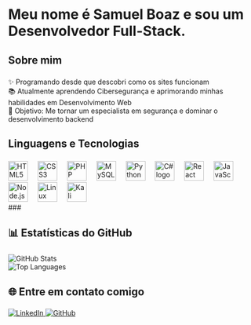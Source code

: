 <h1 align="left">Meu nome é Samuel Boaz e sou um Desenvolvedor Full-Stack.</h1>

###

<h2 align="left">Sobre mim</h2>

###

<p align="left">
✨ Programando desde que descobri como os sites funcionam <br>
📚 Atualmente aprendendo Cibersegurança e aprimorando minhas habilidades em Desenvolvimento Web <br>
🎯 Objetivo: Me tornar um especialista em segurança e dominar o desenvolvimento backend <br>
</p>

###

<h2 align="left">Linguagens e Tecnologias</h2>

###

<div align="left">
  <img src="https://cdn.jsdelivr.net/gh/devicons/devicon/icons/html5/html5-original.svg" height="40" alt="HTML5 logo" />
  <img width="12" />
  <img src="https://cdn.jsdelivr.net/gh/devicons/devicon/icons/css3/css3-original.svg" height="40" alt="CSS3 logo" />
  <img width="12" />
  <img src="https://cdn.jsdelivr.net/gh/devicons/devicon/icons/php/php-original.svg" height="40" alt="PHP logo" />
  <img width="12" />
  <img src="https://cdn.jsdelivr.net/gh/devicons/devicon/icons/mysql/mysql-original.svg" height="40" alt="MySQL logo" />
  <img width="12" />
  <img src="https://cdn.jsdelivr.net/gh/devicons/devicon/icons/python/python-original.svg" height="40" alt="Python logo" />
  <img width="12" />
  <img src="https://cdn.jsdelivr.net/gh/devicons/devicon/icons/csharp/csharp-original.svg" height="40" alt="C# logo" />
  <img width="12" />
  <img src="https://cdn.jsdelivr.net/gh/devicons/devicon/icons/react/react-original.svg" height="40" alt="React logo" />
  <img width="12" />
  <img src="https://cdn.jsdelivr.net/gh/devicons/devicon/icons/javascript/javascript-original.svg" height="40" alt="JavaScript logo" />
  <img width="12" />
  <img src="https://cdn.jsdelivr.net/gh/devicons/devicon/icons/nodejs/nodejs-original.svg" height="40" alt="Node.js logo" />
  <img width="12" />
  <img src="https://cdn.jsdelivr.net/gh/devicons/devicon/icons/linux/linux-original.svg" height="40" alt="Linux logo" />
  <img width="12" />
  <img src="https://github.com/user-attachments/assets/ede45234-a6e6-4f90-b4f9-e41078509dbf" height="40" alt="Kali Linux logo" />
</div>
###

<h2 align="left">📊 Estatísticas do GitHub</h2>

###

<div align="left">
  <img src="https://github-readme-stats.vercel.app/api?username=Samu3lb0az&show_icons=true&theme=dark" alt="GitHub Stats" />
  <br>
  <img src="https://github-readme-stats.vercel.app/api/top-langs/?username=Samu3lb0az&layout=compact&theme=dark" alt="Top Languages" />
</div>

###

<h2 align="left">🌐 Entre em contato comigo</h2>

###

<p align="left">
  <a href="https://www.linkedin.com/in/samuel-boaz-gon%C3%A7alves/" target="_blank">
    <img src="https://img.shields.io/badge/LinkedIn-0077B5?style=for-the-badge&logo=linkedin&logoColor=white" alt="LinkedIn">
  </a>
  <a href="https://github.com/Samu3lb0az" target="_blank">
    <img src="https://img.shields.io/badge/GitHub-181717?style=for-the-badge&logo=github&logoColor=white" alt="GitHub">
  </a>
</p>
